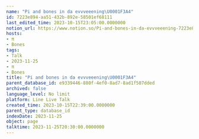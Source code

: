```yaml
---
name: "Pi and bones in da evvveeening\U0001F3A4"
id: 7223e894-aa51-432b-892e-58501ef68111
last_edited_time: 2023-10-15T23:05:00.0000000
notion_url: https://www.notion.so/Pi-and-bones-in-da-evvveeening-7223e894aa51432b892e58501ef68111
hosts:
- π
- Bones
tags:
- Talk
- 2023-11-25
- π
- Bones
title: "Pi and bones in da evvveeening\U0001F3A4"
parent_database_id: e9339446-880f-4ef0-8ad7-8ad1f507dded
archived: false
language_level: No limit
platform: Line Live Talk
created_time: 2023-10-15T22:39:00.0000000
parent_type: database_id
indexDate: 2023-11-25
object: page
talktime: 2023-11-25T20:30:00.0000000
---
```



   
   
   
   

   
























